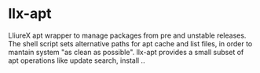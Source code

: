 # llx-apt
LliureX apt wrapper to manage packages from pre and unstable releases.
The shell script sets alternative paths for apt cache and list files, in order to mantain system "as clean as possible".
llx-apt provides a small subset of apt operations like update search, install ..
